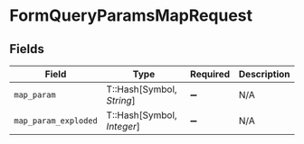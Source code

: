 # FormQueryParamsMapRequest


## Fields

| Field                      | Type                       | Required                   | Description                |
| -------------------------- | -------------------------- | -------------------------- | -------------------------- |
| `map_param`                | T::Hash[Symbol, *String*]  | :heavy_minus_sign:         | N/A                        |
| `map_param_exploded`       | T::Hash[Symbol, *Integer*] | :heavy_minus_sign:         | N/A                        |
